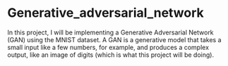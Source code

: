 # Generative_adversarial_network
In this project, I will be implementing a Generative Adversarial Network (GAN) using the MNIST dataset. A GAN is a generative model that takes a small input like a few numbers, for example, and produces a complex output, like an image of digits (which is what this project will be doing).
